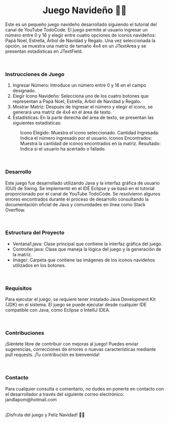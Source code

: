 <h1 align= "center">Juego Navideño 🎅🎄</h1>
<p>
Este es un pequeño juego navideño desarrollado siguiendo el tutorial del canal de YouTube TodoCode. El juego permite al usuario ingresar un número entre 0 y 16 y elegir entre cuatro opciones de iconos navideños: Papá Noel, Estrella, Árbol de Navidad y Regalo. Una vez seleccionada la opción, se muestra una matriz de tamaño 4x4 en un JTextArea y se presentan estadísticas en JTextField.</p>
<br>
<h3 align="left">Instrucciones de Juego</h3>
<ol>
  <li strong>Ingresar Número: Introduce un número entre 0 y 16 en el campo designado.</li>
  <li strong>Elegir Icono Navideño: Selecciona uno de los cuatro botones que representan a Papá Noel, Estrella, Árbol de Navidad y Regalo.</li>
  <li strong>Mostrar Matriz: Después de ingresar el número y elegir el icono, se generará una matriz de 4x4 en el área de texto.</li>
  <li strong>Estadísticas: En la parte derecha del área de texto, se presentan las siguientes estadísticas:</li>
    <ul>  
      <l1>Icono Elegido: Muestra el icono seleccionado.</l1>
      <l1>Cantidad Ingresada: Indica el número ingresado por el usuario.</l1>
      <l1>Iconos Encontrados: Muestra la cantidad de iconos encontrados en la matriz.</l1>
      <l1>Resultado: Indica si el usuario ha acertado o fallado.</l1>
    </ul>
</ol>
<br>
<h3 align="left">Desarrollo</h3>
<p>Este juego fue desarrollado utilizando Java y la interfaz gráfica de usuario (GUI) de Swing. Se implementó en el IDE Eclipse y se basó en el tutorial proporcionado por el canal de YouTube TodoCode. Se resolvieron algunos errores encontrados durante el proceso de desarrollo consultando la documentación oficial de Java y comunidades en línea como Stack Overflow.</p>
<br>
<h3 align="left">Estructura del Proyecto</h3>
<ul>
  <li>Ventana1.java: Clase principal que contiene la interfaz gráfica del juego.</li>
  <li>Controller.java: Clase que maneja la lógica del juego y la generación de la matriz.</li>
  <li>Image/: Carpeta que contiene las imágenes de los iconos navideños utilizados en los botones.</li>
</ul>
<br>
<h3 align="left">Requisitos</h3>
<p>Para ejecutar el juego, se requiere tener instalado Java Development Kit (JDK) en el sistema. El juego se puede ejecutar desde cualquier IDE compatible con Java, como Eclipse o IntelliJ IDEA.</p>
<br>
<h3 align="left">Contribuciones</h3>
<p>¡Siéntete libre de contribuir con mejoras al juego! Puedes enviar sugerencias, correcciones de errores o nuevas características mediante pull requests. ¡Tu contribución es bienvenida!</p>
<br>
<h3 align="left">Contacto</h3>
<p>Para cualquier consulta o comentario, no dudes en ponerte en contacto con el desarrollador a través del siguiente correo electrónico: jandlapom@hotmail.com</p>
<br>
¡Disfruta del juego y Feliz Navidad! 🎄🎅
